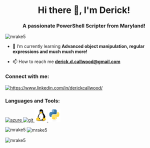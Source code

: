 <h1 align="center">Hi there 👋, I'm Derick!</h1>
<h3 align="center">A passionate PowerShell Scripter from Maryland!</h3>

<p align="left"> <img src="https://komarev.com/ghpvc/?username=mrake5&label=Profile%20views&color=0e75b6&style=flat" alt="mrake5" /> </p>

- 🌱 I’m currently learning **Advanced object manipulation, regular expressions and much much more!**

- 📫 How to reach me **derick.d.callwood@gmail.com**

<h3 align="left">Connect with me:</h3>
<p align="left">
<a href="https://linkedin.com/in/https://www.linkedin.com/in/derickcallwood/" target="blank"><img align="center" src="https://raw.githubusercontent.com/rahuldkjain/github-profile-readme-generator/neutral-icons/src/images/icons/Social/linked-in-alt.svg" alt="https://www.linkedin.com/in/derickcallwood/" height="30" width="40" /></a>
</p>

<h3 align="left">Languages and Tools:</h3>
<p align="left"> <a href="https://azure.microsoft.com/en-in/" target="_blank"> <img src="https://www.vectorlogo.zone/logos/microsoft_azure/microsoft_azure-icon.svg" alt="azure" width="40" height="40"/> </a> <a href="https://git-scm.com/" target="_blank"> <img src="https://www.vectorlogo.zone/logos/git-scm/git-scm-icon.svg" alt="git" width="40" height="40"/> </a> <a href="https://www.linux.org/" target="_blank"> <img src="https://raw.githubusercontent.com/devicons/devicon/master/icons/linux/linux-original.svg" alt="linux" width="40" height="40"/> </a> <a href="https://www.python.org" target="_blank"> <img src="https://raw.githubusercontent.com/devicons/devicon/master/icons/python/python-original.svg" alt="python" width="40" height="40"/> </a> </p>

<p><img align="left" src="https://github-readme-stats.vercel.app/api/top-langs?username=mrake5&show_icons=true&locale=en&layout=compact" alt="mrake5" /></p>

<p>&nbsp;<img align="center" src="https://github-readme-stats.vercel.app/api?username=mrake5&show_icons=true&locale=en" alt="mrake5" /></p>

<p><img align="center" src="https://github-readme-streak-stats.herokuapp.com/?user=mrake5&" alt="mrake5" /></p>
